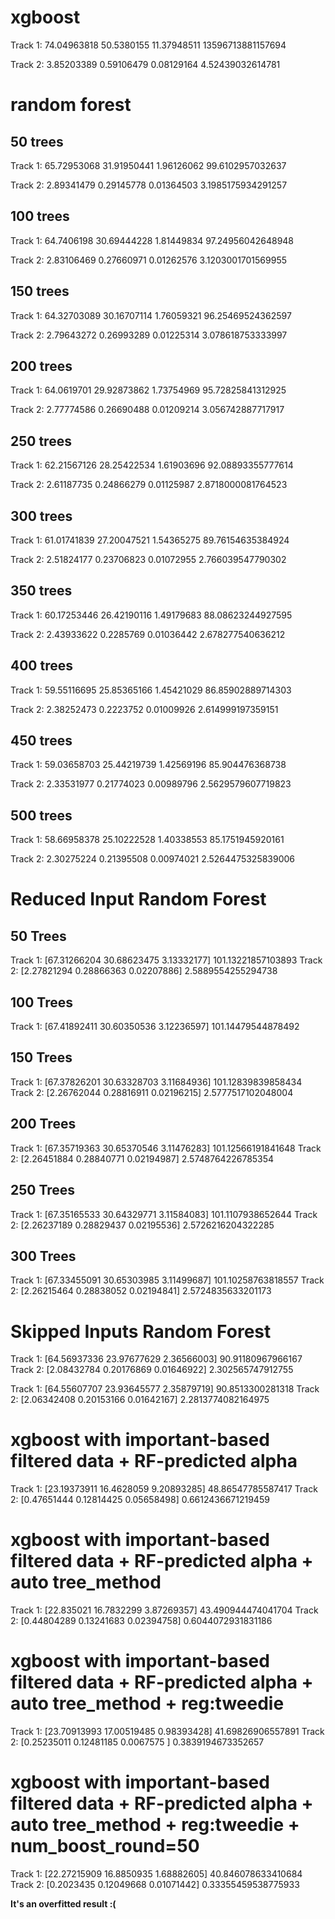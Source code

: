 # xgboost 
Track 1: 74.04963818    50.5380155      11.37948511     13596713881157694

Track 2: 3.85203389     0.59106479      0.08129164      4.52439032614781

# random forest
## 50 trees
Track 1: 65.72953068    31.91950441     1.96126062      99.6102957032637

Track 2: 2.89341479     0.29145778      0.01364503      3.1985175934291257

## 100 trees
Track 1: 64.7406198     30.69444228     1.81449834      97.24956042648948

Track 2: 2.83106469     0.27660971      0.01262576      3.1203001701569955

## 150 trees
Track 1: 64.32703089    30.16707114     1.76059321      96.25469524362597

Track 2: 2.79643272     0.26993289      0.01225314      3.078618753333997

## 200 trees
Track 1: 64.0619701     29.92873862     1.73754969      95.72825841312925

Track 2: 2.77774586     0.26690488      0.01209214      3.056742887717917

## 250 trees
Track 1: 62.21567126    28.25422534     1.61903696      92.08893355777614

Track 2: 2.61187735     0.24866279      0.01125987      2.8718000081764523

## 300 trees
Track 1: 61.01741839    27.20047521     1.54365275      89.76154635384924

Track 2: 2.51824177     0.23706823      0.01072955      2.766039547790302

## 350 trees
Track 1: 60.17253446    26.42190116     1.49179683      88.08623244927595

Track 2: 2.43933622     0.2285769       0.01036442      2.678277540636212

## 400 trees
Track 1: 59.55116695    25.85365166     1.45421029      86.85902889714303

Track 2: 2.38252473     0.2223752       0.01009926      2.614999197359151

## 450 trees
Track 1: 59.03658703    25.44219739     1.42569196      85.904476368738

Track 2: 2.33531977     0.21774023      0.00989796      2.5629579607719823

## 500 trees
Track 1: 58.66958378    25.10222528     1.40338553      85.1751945920161

Track 2: 2.30275224     0.21395508      0.00974021      2.5264475325839006


# Reduced Input Random Forest
## 50 Trees
Track 1: [67.31266204 30.68623475  3.13332177] 101.13221857103893
Track 2: [2.27821294 0.28866363 0.02207886] 2.5889554255294738
## 100 Trees
Track 1: [67.41892411 30.60350536  3.12236597] 101.14479544878492
## 150 Trees
Track 1: [67.37826201 30.63328703  3.11684936] 101.12839839858434
Track 2: [2.26762044 0.28816911 0.02196215] 2.5777517102048004
## 200 Trees
Track 1: [67.35719363 30.65370546  3.11476283] 101.12566191841648
Track 2: [2.26451884 0.28840771 0.02194987] 2.5748764226785354
## 250 Trees
Track 1: [67.35165533 30.64329771  3.11584083] 101.1107938652644
Track 2: [2.26237189 0.28829437 0.02195536] 2.5726216204322285
## 300 Trees
Track 1: [67.33455091 30.65303985  3.11499687] 101.10258763818557
Track 2: [2.26215464 0.28838052 0.02194841] 2.5724835633201173

# Skipped Inputs Random Forest
Track 1: [64.56937336 23.97677629  2.36566003] 90.91180967966167
Track 2: [2.08432784 0.20176869 0.01646922] 2.302565747912755

Track 1: [64.55607707 23.93645577  2.35879719] 90.8513300281318
Track 2: [2.06342408 0.20153166 0.01642167] 2.2813774082164975

# xgboost with important-based filtered data + RF-predicted alpha

Track 1: [23.19373911 16.4628059   9.20893285] 48.86547785587417
Track 2: [0.47651444 0.12814425 0.05658498] 0.6612436671219459

# xgboost with important-based filtered data + RF-predicted alpha + auto tree_method

Track 1: [22.835021   16.7832299   3.87269357] 43.490944474041704
Track 2: [0.44804289 0.13241683 0.02394758] 0.6044072931831186

# xgboost with important-based filtered data + RF-predicted alpha + auto tree_method + reg:tweedie

Track 1: [23.70913993 17.00519485  0.98393428] 41.69826906557891
Track 2: [0.25235011 0.12481185 0.0067575 ] 0.3839194673352657

# xgboost with important-based filtered data + RF-predicted alpha + auto tree_method + reg:tweedie + num_boost_round=50

Track 1: [22.27215909 16.8850935   1.68882605] 40.846078633410684
Track 2: [0.2023435  0.12049668 0.01071442] 0.33355459538775933

**It's an overfitted result :(**